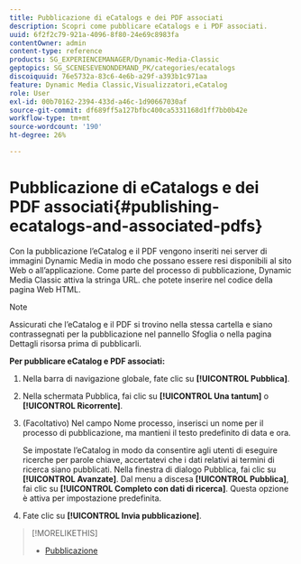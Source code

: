 ```yaml
---
title: Pubblicazione di eCatalogs e dei PDF associati
description: Scopri come pubblicare eCatalogs e i PDF associati.
uuid: 6f2f2c79-921a-4096-8f80-24e69c8983fa
contentOwner: admin
content-type: reference
products: SG_EXPERIENCEMANAGER/Dynamic-Media-Classic
geptopics: SG_SCENESEVENONDEMAND_PK/categories/ecatalogs
discoiquuid: 76e5732a-83c6-4e6b-a29f-a393b1c971aa
feature: Dynamic Media Classic,Visualizzatori,eCatalog
role: User
exl-id: 00b70162-2394-433d-a46c-1d90667030af
source-git-commit: df689ff5a127bfbc400ca5331168d1ff7bb0b42e
workflow-type: tm+mt
source-wordcount: '190'
ht-degree: 26%

---
```


# Pubblicazione di eCatalogs e dei PDF associati{#publishing-ecatalogs-and-associated-pdfs}

Con la pubblicazione l’eCatalog e il PDF vengono inseriti nei server di immagini Dynamic Media in modo che possano essere resi disponibili al sito Web o all’applicazione. Come parte del processo di pubblicazione, Dynamic Media Classic attiva la stringa URL. che potete inserire nel codice della pagina Web HTML.

>[!NOTE]
>
>Assicurati che l’eCatalog e il PDF si trovino nella stessa cartella e siano contrassegnati per la pubblicazione nel pannello Sfoglia o nella pagina Dettagli risorsa prima di pubblicarli.

**Per pubblicare eCatalog e PDF associati:**

1. Nella barra di navigazione globale, fate clic su **[!UICONTROL Pubblica]**.
1. Nella schermata Pubblica, fai clic su **[!UICONTROL Una tantum]** o **[!UICONTROL Ricorrente]**.
1. (Facoltativo) Nel campo Nome processo, inserisci un nome per il processo di pubblicazione, ma mantieni il testo predefinito di data e ora.

   Se impostate l’eCatalog in modo da consentire agli utenti di eseguire ricerche per parole chiave, accertatevi che i dati relativi ai termini di ricerca siano pubblicati. Nella finestra di dialogo Pubblica, fai clic su **[!UICONTROL Avanzate]**. Dal menu a discesa **[!UICONTROL Pubblica]**, fai clic su **[!UICONTROL Completo con dati di ricerca]**. Questa opzione è attiva per impostazione predefinita.

1. Fate clic su ****[!UICONTROL Invia pubblicazione]****.

>[!MORELIKETHIS]
>
>* [Pubblicazione](publishing-files.md)


